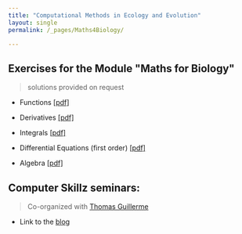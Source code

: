 ```yaml
---
title: "Computational Methods in Ecology and Evolution"
layout: single
permalink: /_pages/Maths4Biology/

---
```





## Exercises for the Module "Maths for Biology" 
> solutions provided on request


* Functions [[pdf]](/assets/docs/Exercises_functions_17-18.pdf)
 
* Derivatives [[pdf]](/assets/docs/Exercises_derivatives_17-18.pdf)

* Integrals [[pdf]](/assets/docs/Exercises_integrals_17-18.pdf)

* Differential Equations (first order) [[pdf]](/assets/docs/Exercises_EDOs_17-18.pdf)

* Algebra [[pdf]](/assets/docs/Exercises_algebra_17-18.pdf)


## Computer Skillz seminars:
> Co-organized with [Thomas Guillerme](http://tguillerme.github.io/)

* Link to the [blog](https://silwoodcomputerskillz.github.io/)




